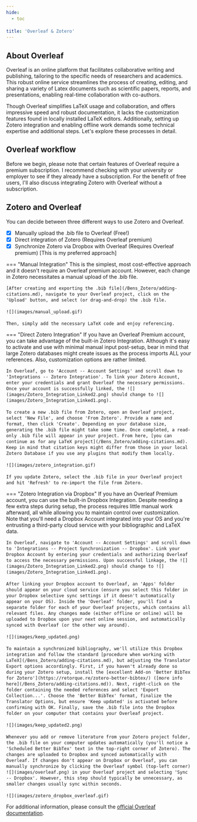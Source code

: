 ```yaml
---
hide:
  - toc

title: 'Overleaf & Zotero'
---
```


## About Overleaf
Overleaf is an online platform that facilitates collaborative writing and publishing, tailoring to the specific needs of researchers and academics. This robust online service streamlines the process of creating, editing, and sharing a variety of Latex documents such as scientific papers, reports, and presentations, enabling real-time collaboration with co-authors.

Though Overleaf simplifies LaTeX usage and collaboration, and offers impressive speed and robust documentation, it lacks the customization features found in locally installed LaTeX editors. Additionally, setting up Zotero integration and enabling offline work demands some technical expertise and additional steps. Let's explore these processes in detail.

## Overleaf workflow
Before we begin, please note that certain features of Overleaf require a premium subscription. I recommend checking with your university or employer to see if they already have a subscription. For the benefit of free users, I'll also discuss integrating Zotero with Overleaf without a subscription.

## Zotero and Overleaf
You can decide between three different ways to use Zotero and Overleaf.

- [x] Manually upload the .bib file to Overleaf (Free!)
- [x] Direct integration of Zotero (Requires Overleaf premium)
- [X] Synchronize Zotero via Dropbox with Overleaf (Requires Overleaf premium) [This is my preferred approach]

=== "Manual Integration"
    This is the simplest, most cost-effective approach and it doesn't require an Overleaf premium account. However, each change in Zotero necessitates a manual upload of the .bib file.
	
	[After creating and exporting the .bib file](/Bens_Zotero/adding-citations.md), navigate to your Overleaf project, click on the 'Upload' button, and select (or drag-and-drop) the .bib file.

	![](images/manual_upload.gif)

	Then, simply add the necessary LaTeX code and enjoy referencing.
	
=== "Direct Zotero Integration"
	If you have an Overleaf Premium account, you can take advantage of the built-in Zotero Integration. Although it's easy to activate and use with minimal manual input post-setup, bear in mind that large Zotero databases might create issues as the process imports ALL your references. Also, customization options are rather limited.

	In Overleaf, go to 'Account -- Account Settings' and scroll down to 'Integrations -- Zotero Integration'. To link your Zotero Account, enter your credentials and grant Overleaf the necessary permissions. Once your account is successfully linked, the ![](images/Zotero_Integration_Linked2.png) should change to ![](images/Zotero_Integration_Linked1.png).

	To create a new .bib file from Zotero, open an Overleaf project, select 'New File', and choose 'From Zotero'. Provide a name and format, then click 'Create'. Depending on your database size, generating the .bib file might take some time. Once completed, a read-only .bib file will appear in your project. From here, [you can continue as for any LaTeX project](/Bens_Zotero/adding-citations.md). Keep in mind that citation keys might differ from those in your local Zotero Database if you use any plugins that modify them locally.

	![](images/zotero_integration.gif)

	If you update Zotero, select the .bib file in your Overleaf project and hit 'Refresh' to re-import the file from Zotero.	
	
=== "Zotero Integration via Dropbox"
	If you have an Overleaf Premium account, you can use the built-in Dropbox Integration. Despite needing a few extra steps during setup, the process requires little manual work afterward, all while allowing you to maintain control over customization. Note that you'll need a Dropbox Account integrated into your OS and you're entrusting a third-party cloud service with your bibliographic and LaTeX data.

	In Overleaf, navigate to 'Account -- Account Settings' and scroll down to 'Integrations -- Project Synchronization -- Dropbox'. Link your Dropbox Account by entering your credentials and authorizing Overleaf to access the necessary permissions. Upon successful linkage, the ![](images/Zotero_Integration_Linked2.png) should change to ![](images/Zotero_Integration_Linked1.png).

	After linking your Dropbox account to Overleaf, an 'Apps' folder should appear on your cloud service (ensure you select this folder in your Dropbox selective sync settings if it doesn't automatically appear on your OS). Inside the 'Overleaf' folder, you'll find a separate folder for each of your Overleaf projects, which contains all relevant files. Any changes made (either offline or online) will be uploaded to Dropbox upon your next online session, and automatically synced with Overleaf (or the other way around).

	![](images/keep_updated.png)

	To maintain a synchronized bibliography, we'll utilize this Dropbox integration and follow the standard [procedure when working with LaTeX](/Bens_Zotero/adding-citations.md), but adjusting the Translator Export options accordingly. First, if you haven't already done so during your Zotero setup, install the [excellent Add-on 'Better BibTex for Zotero'](https://retorque.re/zotero-better-bibtex/) ([more info here](/Bens_Zotero/adding-citations.md)). Next, right-click on the folder containing the needed references and select 'Export Collection...'. Choose the 'Better BibTex' format, finalize the Translator Options, but ensure 'Keep updated' is activated before confirming with OK. Finally, save the .bib file into the Dropbox folder on your computer that contains your Overleaf project.

	![](images/keep_updated2.png)

	Whenever you add or remove literature from your Zotero project folder, the .bib file on your computer updates automatically (you'll notice a 'Scheduled Better BibTex' text in the top-right corner of Zotero). The changes are uploaded to Dropbox and synced automatically with Overleaf. If changes don't appear on Dropbox or Overleaf, you can manually synchronize by clicking the Overleaf symbol (top-left corner) ![](images/overleaf.png) in your Overleaf project and selecting 'Sync -- Dropbox'. However, this step should typically be unnecessary, as smaller changes usually sync within seconds.

	![](images/zotero_dropbox_overleaf.gif)

	
For additional information, please consult the [official Overleaf documentation](https://www.overleaf.com/learn/how-to/How_to_link_your_Overleaf_account_to_Mendeley_and_Zotero#Using_Zotero).
	